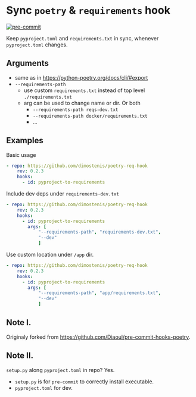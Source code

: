 # Sync `poetry` & `requirements` hook

[![pre-commit](https://img.shields.io/badge/pre--commit-enabled-brightgreen?logo=pre-commit&logoColor=white)](https://github.com/pre-commit/pre-commit)

Keep `pyproject.toml` and `requirements.txt` in sync, whenever `pyproject.toml` changes.

## Arguments

- same as in https://python-poetry.org/docs/cli/#export
- `--requirements-path`
    - use custom `requirements.txt` instead of top level `./requirements.txt`
    - arg can be used to change name or dir. Or both
        - `--requirements-path reqs-dev.txt`
        - `--requirements-path docker/requirements.txt`
        - ...

## Examples

Basic usage

```yaml
- repo: https://github.com/dimostenis/poetry-req-hook
    rev: 0.2.3
    hooks:
      - id: pyproject-to-requirements
```

Include dev deps under `requirements-dev.txt`

```yaml
- repo: https://github.com/dimostenis/poetry-req-hook
    rev: 0.2.3
    hooks:
      - id: pyproject-to-requirements
        args: [
            "--requirements-path", "requirements-dev.txt",
            "--dev"
            ]
```

Use custom location under `/app` dir.

```yaml
- repo: https://github.com/dimostenis/poetry-req-hook
    rev: 0.2.3
    hooks:
      - id: pyproject-to-requirements
        args: [
            "--requirements-path", "app/requirements.txt",
            "--dev"
            ]
```

## Note I.

Originaly forked from https://github.com/Diaoul/pre-commit-hooks-poetry.

## Note II.

`setup.py` along `pyproject.toml` in repo? Yes.

- `setup.py` is for `pre-commit` to correctly install executable.
- `pyproject.toml` for dev.
